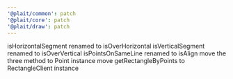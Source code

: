 ```yaml
---
'@plait/common': patch
'@plait/core': patch
'@plait/draw': patch
---
```


isHorizontalSegment renamed to isOverHorizontal
isVerticalSegment renamed to isOverVertical
isPointsOnSameLine renamed to isAlign
move the three method to Point instance
move getRectangleByPoints to RectangleClient instance
